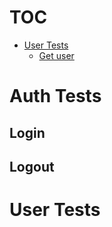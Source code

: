 # TOC
 - [User Tests](#user-tests)
   - [Get user](#user-tests-get-user)
<a name=""></a>
 
<a name="auth-tests"></a>
# Auth Tests
<a name="auth-tests-login"></a>
## Login
<a name="auth-tests-logout"></a>
## Logout
<a name="user-tests"></a>
# User Tests
